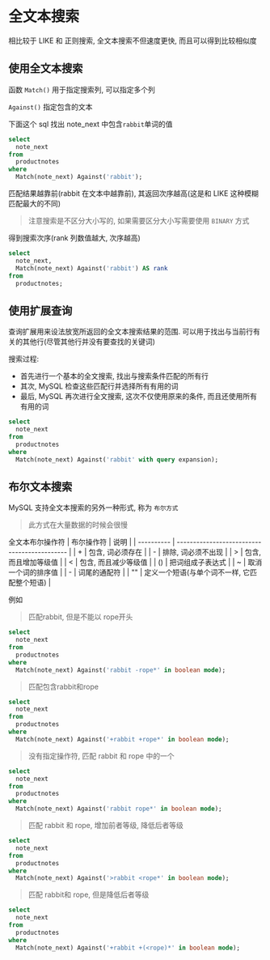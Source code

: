 # 全文本搜索

相比较于 LIKE 和 正则搜索, 全文本搜索不但速度更快, 而且可以得到比较相似度

## 使用全文本搜索

函数 `Match()` 用于指定搜索列, 可以指定多个列

`Against()` 指定包含的文本

下面这个 sql 找出 note_next 中包含`rabbit`单词的值

```sql
select
  note_next
from
  productnotes
where
  Match(note_next) Against('rabbit');
```

匹配结果越靠前(rabbit 在文本中越靠前), 其返回次序越高(这是和 LIKE 这种模糊匹配最大的不同)

> 注意搜索是不区分大小写的, 如果需要区分大小写需要使用 `BINARY` 方式

得到搜索次序(rank 列数值越大, 次序越高)

```sql
select
  note_next,
  Match(note_next) Against('rabbit') AS rank
from
  productnotes;
```

## 使用扩展查询

查询扩展用来设法放宽所返回的全文本搜索结果的范围. 可以用于找出与当前行有关的其他行(尽管其他行并没有要查找的关键词)

搜索过程:

- 首先进行一个基本的全文搜索, 找出与搜索条件匹配的所有行
- 其次, MySQL 检查这些匹配行并选择所有有用的词
- 最后, MySQL 再次进行全文搜索, 这次不仅使用原来的条件, 而且还使用所有有用的词

```sql
select
  note_next
from
  productnotes
where
  Match(note_next) Against('rabbit' with query expansion);
```

## 布尔文本搜索

MySQL 支持全文本搜索的另外一种形式, 称为 `布尔方式`

> 此方式在大量数据的时候会很慢

全文本布尔操作符
| 布尔操作符 | 说明 |
| ---------- | -------------------------------------------- |
| + | 包含, 词必须存在 |
| - | 排除, 词必须不出现 |
| > | 包含, 而且增加等级值 |
| < | 包含, 而且减少等级值 |
| () | 把词组成子表达式 |
| ~ | 取消一个词的排序值 |
| - | 词尾的通配符 |
| "" | 定义一个短语(与单个词不一样, 它匹配整个短语) |

例如
> 匹配rabbit, 但是不能以 rope开头
```sql
select
  note_next
from
  productnotes
where
  Match(note_next) Against('rabbit -rope*' in boolean mode);
```

> 匹配包含rabbit和rope
```sql
select
  note_next
from
  productnotes
where
  Match(note_next) Against('+rabbit +rope*' in boolean mode);
```
> 没有指定操作符, 匹配 rabbit 和 rope 中的一个
```sql
select
  note_next
from
  productnotes
where
  Match(note_next) Against('rabbit rope*' in boolean mode);
```

> 匹配 rabbit 和 rope, 增加前者等级, 降低后者等级
```sql
select
  note_next
from
  productnotes
where
  Match(note_next) Against('>rabbit <rope*' in boolean mode);
```

> 匹配 rabbit和 rope, 但是降低后者等级
```sql
select
  note_next
from
  productnotes
where
  Match(note_next) Against('+rabbit +(<rope)*' in boolean mode);
```
